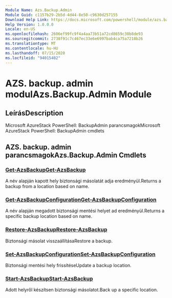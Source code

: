 ```yaml
---
Module Name: Azs.Backup.Admin
Module Guid: c1157b29-2b5d-4d44-8e50-c9630d257155
Download Help Link: https://docs.microsoft.com/powershell/module/azs.backup.admin
Help Version: 1.0.0.0
Locale: en-US
ms.openlocfilehash: 2606ef99fc9f4a4aa73b51a72cd8659c38b8de93
ms.sourcegitcommit: 2738f91c7c467ec33e6e6997bab4ca75a7218b26
ms.translationtype: MT
ms.contentlocale: hu-HU
ms.lasthandoff: 07/15/2020
ms.locfileid: "94015402"
---
```

# <span data-ttu-id="6d508-101">AZS. backup. admin modul</span><span class="sxs-lookup"><span data-stu-id="6d508-101">Azs.Backup.Admin Module</span></span>
## <span data-ttu-id="6d508-102">Leírás</span><span class="sxs-lookup"><span data-stu-id="6d508-102">Description</span></span>
<span data-ttu-id="6d508-103">Microsoft AzureStack PowerShell: BackupAdmin parancsmagok</span><span class="sxs-lookup"><span data-stu-id="6d508-103">Microsoft AzureStack PowerShell: BackupAdmin cmdlets</span></span>

## <span data-ttu-id="6d508-104">AZS. backup. admin parancsmagok</span><span class="sxs-lookup"><span data-stu-id="6d508-104">Azs.Backup.Admin Cmdlets</span></span>
### [<span data-ttu-id="6d508-105">Get-AzsBackup</span><span class="sxs-lookup"><span data-stu-id="6d508-105">Get-AzsBackup</span></span>](Get-AzsBackup.md)
<span data-ttu-id="6d508-106">A név alapján kapott hely biztonsági másolatát adja eredményül.</span><span class="sxs-lookup"><span data-stu-id="6d508-106">Returns a backup from a location based on name.</span></span>

### [<span data-ttu-id="6d508-107">Get-AzsBackupConfiguration</span><span class="sxs-lookup"><span data-stu-id="6d508-107">Get-AzsBackupConfiguration</span></span>](Get-AzsBackupConfiguration.md)
<span data-ttu-id="6d508-108">A név alapján megadott biztonsági mentési helyet ad eredményül.</span><span class="sxs-lookup"><span data-stu-id="6d508-108">Returns a specific backup location based on name.</span></span>

### [<span data-ttu-id="6d508-109">Restore-AzsBackup</span><span class="sxs-lookup"><span data-stu-id="6d508-109">Restore-AzsBackup</span></span>](Restore-AzsBackup.md)
<span data-ttu-id="6d508-110">Biztonsági másolat visszaállítása</span><span class="sxs-lookup"><span data-stu-id="6d508-110">Restore a backup.</span></span>

### [<span data-ttu-id="6d508-111">Set-AzsBackupConfiguration</span><span class="sxs-lookup"><span data-stu-id="6d508-111">Set-AzsBackupConfiguration</span></span>](Set-AzsBackupConfiguration.md)
<span data-ttu-id="6d508-112">Biztonsági mentési hely frissítése</span><span class="sxs-lookup"><span data-stu-id="6d508-112">Update a backup location.</span></span>

### [<span data-ttu-id="6d508-113">Start-AzsBackup</span><span class="sxs-lookup"><span data-stu-id="6d508-113">Start-AzsBackup</span></span>](Start-AzsBackup.md)
<span data-ttu-id="6d508-114">Adott helyről készítsen biztonsági másolatot.</span><span class="sxs-lookup"><span data-stu-id="6d508-114">Back up a specific location.</span></span>

